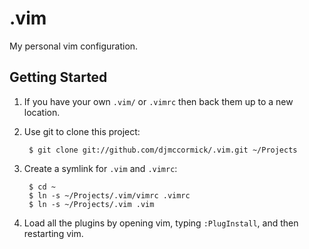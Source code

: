 # .vim

My personal vim configuration.

## Getting Started

1. If you have your own `.vim/` or `.vimrc` then back them up to a new location.

2. Use git to clone this project:

        $ git clone git://github.com/djmccormick/.vim.git ~/Projects

3. Create a symlink for `.vim` and `.vimrc`:

        $ cd ~
        $ ln -s ~/Projects/.vim/vimrc .vimrc
        $ ln -s ~/Projects/.vim .vim

4. Load all the plugins by opening vim, typing `:PlugInstall`, and then restarting vim.
